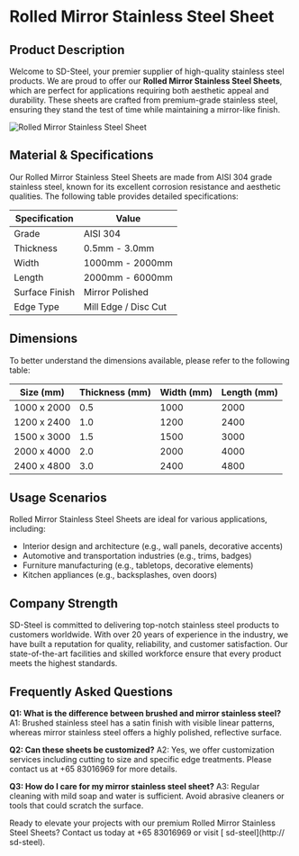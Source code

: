 # Rolled Mirror Stainless Steel Sheet

## Product Description

Welcome to SD-Steel, your premier supplier of high-quality stainless steel products. We are proud to offer our **Rolled Mirror Stainless Steel Sheets**, which are perfect for applications requiring both aesthetic appeal and durability. These sheets are crafted from premium-grade stainless steel, ensuring they stand the test of time while maintaining a mirror-like finish.

![Rolled Mirror Stainless Steel Sheet](https://github.com/user-attachments/assets/2567258e-e124-4816-932d-1809bd27ef0b)

## Material & Specifications

Our Rolled Mirror Stainless Steel Sheets are made from AISI 304 grade stainless steel, known for its excellent corrosion resistance and aesthetic qualities. The following table provides detailed specifications:

| Specification        | Value          |
|----------------------|----------------|
| Grade                | AISI 304       |
| Thickness            | 0.5mm - 3.0mm  |
| Width                | 1000mm - 2000mm|
| Length               | 2000mm - 6000mm|
| Surface Finish       | Mirror Polished|
| Edge Type            | Mill Edge / Disc Cut |

## Dimensions

To better understand the dimensions available, please refer to the following table:

| Size (mm)         | Thickness (mm) | Width (mm) | Length (mm) |
|-------------------|----------------|------------|-------------|
| 1000 x 2000       | 0.5            | 1000       | 2000        |
| 1200 x 2400       | 1.0            | 1200       | 2400        |
| 1500 x 3000       | 1.5            | 1500       | 3000        |
| 2000 x 4000       | 2.0            | 2000       | 4000        |
| 2400 x 4800       | 3.0            | 2400       | 4800        |

## Usage Scenarios

Rolled Mirror Stainless Steel Sheets are ideal for various applications, including:
- Interior design and architecture (e.g., wall panels, decorative accents)
- Automotive and transportation industries (e.g., trims, badges)
- Furniture manufacturing (e.g., tabletops, decorative elements)
- Kitchen appliances (e.g., backsplashes, oven doors)

## Company Strength

SD-Steel is committed to delivering top-notch stainless steel products to customers worldwide. With over 20 years of experience in the industry, we have built a reputation for quality, reliability, and customer satisfaction. Our state-of-the-art facilities and skilled workforce ensure that every product meets the highest standards.

## Frequently Asked Questions

**Q1: What is the difference between brushed and mirror stainless steel?**
A1: Brushed stainless steel has a satin finish with visible linear patterns, whereas mirror stainless steel offers a highly polished, reflective surface.

**Q2: Can these sheets be customized?**
A2: Yes, we offer customization services including cutting to size and specific edge treatments. Please contact us at +65 83016969 for more details.

**Q3: How do I care for my mirror stainless steel sheet?**
A3: Regular cleaning with mild soap and water is sufficient. Avoid abrasive cleaners or tools that could scratch the surface.

Ready to elevate your projects with our premium Rolled Mirror Stainless Steel Sheets? Contact us today at +65 83016969 or visit [ sd-steel](http:// sd-steel).